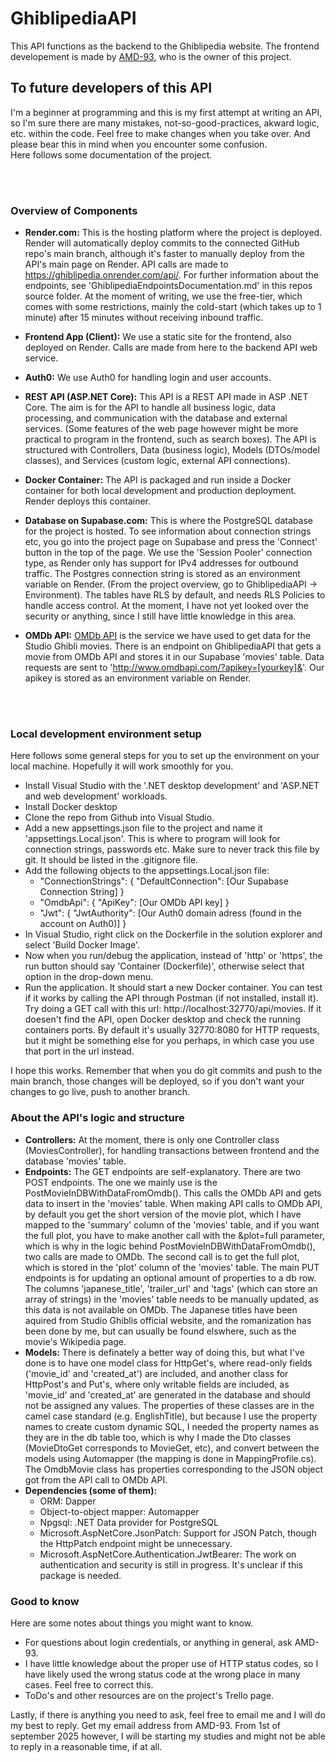 # GhiblipediaAPI

This API functions as the backend to the Ghiblipedia website. The frontend developement is made by [AMD-93](https://github.com/AMD-93), who is the owner of this project.


## To future developers of this API

I'm a beginner at programming and this is my first attempt at writing an API, so I'm sure there are many mistakes, not-so-good-practices, akward logic, etc. within the code. 
Feel free to make changes when you take over. And please bear this in mind when you encounter some confusion. 
<br>
Here follows some documentation of the project.

<br>
<br>

### Overview of Components

- __Render.com:__ This is the hosting platform where the project is deployed. 	
Render will automatically deploy commits to the connected GitHub repo's main branch, although it's faster to manually deploy from the API's main page on Render. 
API calls are made to https://ghiblipedia.onrender.com/api/. For further information about the endpoints, see 'GhiblipediaEndpointsDocumentation.md' in this repos source folder.
At the moment of writing, we use the free-tier, which comes with some restrictions, mainly the cold-start (which takes up to 1 minute) after 15 minutes without receiving inbound traffic.

- __Frontend App (Client):__ We use a static site for the frontend, also deployed on Render. Calls are made from here to the backend API web service.

- __Auth0:__ We use Auth0 for handling login and user accounts. 

- __REST API (ASP.NET Core):__ This API is a REST API made in ASP .NET Core. The aim is for the API to handle all business logic, data processing, and communication with the database and external services. 
(Some features of the web page however might be more practical to program in the frontend, such as search boxes).
The API is structured with Controllers, Data (business logic), Models (DTOs/model classes), and Services (custom logic, external API connections).

- __Docker Container:__ The API is packaged and run inside a Docker container for both local development and production deployment. Render deploys this container.

- __Database on Supabase.com:__ This is where the PostgreSQL database for the project is hosted. 
To see information about connection strings etc, you go into the project page on Supabase and press the 'Connect' button in the top of the page. 
We use the 'Session Pooler' connection type, as Render only has support for IPv4 addresses for outbound traffic. 
The Postgres connection string is stored as an environment variable on Render. (From the project overview, go to GhiblipediaAPI -> Environment).
The tables have RLS by default, and needs RLS Policies to handle access control. At the moment, I have not yet looked over the security or anything, since I still have little knowledge in this area.

- __OMDb API:__ [OMDb API](https://www.omdbapi.com/) is the service we have used to get data for the Studio Ghibli movies. 
There is an endpoint on GhiblipediaAPI that gets a movie from OMDb API and stores it in our Supabase 'movies' table. 
Data requests are sent to 'http://www.omdbapi.com/?apikey=[yourkey]&'. Our apikey is stored as an environment variable on Render.

<br>
<br>

### Local development environment setup 
Here follows some general steps for you to set up the environment on your local machine. Hopefully it will work smoothly for you.

- Install Visual Studio with the '.NET desktop development' and 'ASP.NET and web development' workloads. 
- Install Docker desktop 
- Clone the repo from Github into Visual Studio.
- Add a new appsettings.json file to the project and name it 'appsettings.Local.json'. This is where to program will look for connection strings, passwords etc. Make sure to never track this file by git. It should be listed in the .gitignore file.
- Add the following objects to the appsettings.Local.json file: 
	- "ConnectionStrings": {
    "DefaultConnection": [Our Supabase Connection String] 
	}
	- "OmdbApi": {
    "ApiKey": [Our OMDb API key]
	}
	- "Jwt": {
    "JwtAuthority": [Our Auth0 domain adress (found in the account on Auth0)]
	}
- In Visual Studio, right click on the Dockerfile in the solution explorer and select 'Build Docker Image'.
- Now when you run/debug the application, instead of 'http' or 'https', the run button should say 'Container (Dockerfile)', otherwise select that option in the drop-down menu.
- Run the application. It should start a new Docker container. You can test if it works by calling the API through Postman (if not installed, install it). 
Try doing a GET call with this url: http://localhost:32770/api/movies. 
If it doesen't find the API, open Docker desktop and check the running containers ports. By default it's usually 32770:8080 for HTTP requests, but it might be something else for you perhaps, in which case you use that port in the url instead. 

I hope this works. Remember that when you do git commits and push to the main branch, those changes will be deployed, so if you don't want your changes to go live, push to another branch.

### About the API's logic and structure
- __Controllers:__ At the moment, there is only one Controller class (MoviesController), for handling transactions between frontend and the database 'movies' table. 
- __Endpoints:__ The GET endpoints are self-explanatory. There are two POST endpoints. The one we mainly use is the PostMovieInDBWithDataFromOmdb(). This calls the OMDb API and gets data to insert in the 'movies' table. 
When making API calls to OMDb API, by default you get the short version of the movie plot, which I have mapped to the 'summary' column of the 'movies' table, 
and if you want the full plot, you have to make another call with the &plot=full parameter, which is why in the logic behind PostMovieInDBWithDataFromOmdb(), two calls are made to OMDb. 
The second call is to get the full plot, which is stored in the 'plot' column of the 'movies' table.
The main PUT endpoints is for updating an optional amount of properties to a db row. The columns 'japanese_title', 'trailer_url' and 'tags' (which can store an array of strings) in the 'movies' table needs to be manually updated, as this data is not available on OMDb.
The Japanese titles have been aquired from Studio Ghiblis official website, and the romanization has been done by me, but can usually be found elswhere, such as the movie's Wikipedia page.
- __Models:__ There is definately a better way of doing this, but what I've done is to have one model class for HttpGet's, where read-only fields ('movie_id' and 'created_at') are included,
and another class for HttpPost's and Put's, where only writable fields are included, as 'movie_id' and 'created_at' are generated in the database and should not be assigned any values.
The properties of these classes are in the camel case standard (e.g. EnglishTitle), but because I use the property names to create custom dynamic SQL, I needed the property names as they are in the db table too, 
which is why I made the Dto classes (MovieDtoGet corresponds to MovieGet, etc), and convert between the models using Automapper (the mapping is done in MappingProfile.cs).
The OmdbMovie class has properties corresponding to the JSON object got from the API call to OMDb API.
- __Dependencies (some of them):__ 
	- ORM: Dapper
	- Object-to-object mapper: Automapper
	- Npgsql: .NET Data provider for PostgreSQL
	- Microsoft.AspNetCore.JsonPatch: Support for JSON Patch, though the HttpPatch endpoint might be unnecessary.
	- Microsoft.AspNetCore.Authentication.JwtBearer: The work on authentication and security is still in progress. It's unclear if this package is needed.


### Good to know 
Here are some notes about things you might want to know.

- For questions about login credentials, or anything in general, ask AMD-93.
- I have little knowledge about the proper use of HTTP status codes, so I have likely used the wrong status code at the wrong place in many cases. 
Feel free to correct this.
- ToDo's and other resources are on the project's Trello page.


Lastly, if there is anything you need to ask, feel free to email me and I will do my best to reply. Get my email address from AMD-93.
From 1st of september 2025 however, I will be starting my studies and might not be able to reply in a reasonable time, if at all.
